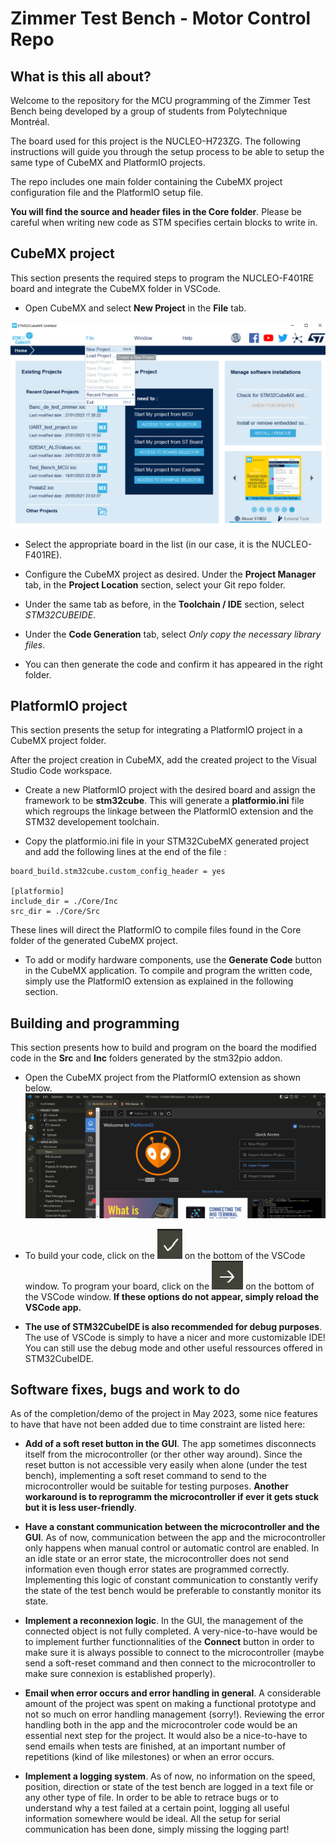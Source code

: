 # Zimmer Test Bench - Motor Control Repo

## What is this all about?
Welcome to the repository for the MCU programming of the Zimmer Test Bench being developed by a group of students from Polytechnique Montréal.

The board used for this project is the NUCLEO-H723ZG. The following instructions will guide you through the setup process to be able to setup the same type of CubeMX and PlatformIO projects.

The repo includes one main folder containing the CubeMX project configuration file and the PlatformIO setup file.

**You will find the source and header files in the **Core** folder**. Please be careful when writing new code as STM specifies certain blocks to write in.


## CubeMX project
This section presents the required steps to program the NUCLEO-F401RE board and integrate the CubeMX folder in VSCode.

- Open CubeMX and select **New Project** in the **File** tab.

![](./Images/Zimmer_CubeMX_NewProject.png)

- Select the appropriate board in the list (in our case, it is the NUCLEO-F401RE).

- Configure the CubeMX project as desired. Under the **Project Manager** tab, in the **Project Location** section, select your Git repo folder.

- Under the same tab as before, in the **Toolchain / IDE** section, select *STM32CUBEIDE*.

- Under the **Code Generation** tab, select *Only copy the necessary library files*.

- You can then generate the code and confirm it has appeared in the right folder.

## PlatformIO project
This section presents the setup for integrating a PlatformIO project in a CubeMX project folder.

After the project creation in CubeMX, add the created project to the Visual Studio Code workspace.

- Create a new PlatformIO project with the desired board and assign the framework to be **stm32cube**. This will generate a **platformio.ini** file which regroups the linkage between the PlatformIO extension and the STM32 developement toolchain.

- Copy the platformio.ini file in your STM32CubeMX generated project and add the following lines at the end of the file :

```
board_build.stm32cube.custom_config_header = yes

[platformio]
include_dir = ./Core/Inc
src_dir = ./Core/Src
```

These lines will direct the PlatformIO to compile files found in the Core folder of the generated CubeMX project.

- To add or modify hardware components, use the **Generate Code** button in the CubeMX application. To compile and program the written code, simply use the PlatformIO extension as explained in the following section.

## Building and programming
This section presents how to build and program on the board the modified code in the **Src** and **Inc** folders generated by the stm32pio addon.

- Open the CubeMX project from the PlatformIO extension as shown below.
![](./Images/Zimmer_PlatformIO_buildProgram.png)

- To build your code, click on the ![checkmark button](./Images/Zimmer_BuildButton.png) on the bottom of the VSCode window. To program your board, click on the ![right arrow](./Images/Zimmer_ProgramButton.png) on the bottom of the VSCode window.
**If these options do not appear, simply reload the VSCode app.**

- **The use of STM32CubeIDE is also recommended for debug purposes**. The use of VSCode is simply to have a nicer and more customizable IDE! You can still use the debug mode and other useful ressources offered in STM32CubeIDE.

## Software fixes, bugs and work to do
As of the completion/demo of the project in May 2023, some nice features to have that have not been added due to time constraint are listed here:

- **Add of a soft reset button in the GUI**. The app sometimes disconnects itself from the microcontroller (or ther other way around). Since the reset button is not accessible very easily when alone (under the test bench), implementing a soft reset command to send to the microcontroller would be suitable for testing purposes. **Another workaround is to reprogramm the microcontroller if ever it gets stuck but it is less user-friendly**.

- **Have a constant communication between the microcontroller and the GUI**. As of now, communication between the app and the microcontroller only happens when manual control or automatic control are enabled. In an idle state or an error state, the microcontroller does not send information even though error states are programmed correctly. Implementing this logic of constant communication to constantly verify the state of the test bench would be preferable to constantly monitor its state.

- **Implement a reconnexion logic**. In the GUI, the management of the connected object is not fully completed. A very-nice-to-have would be to implement further functionnalities of the **Connect** button in order to make sure it is always possible to connect to the microcontroller (maybe send a soft-reset command and then connect to the microcontroller to make sure connexion is established properly).

- **Email when error occurs and error handling in general**. A considerable amount of the project was spent on making a functional prototype and not so much on error handling management (sorry!). Reviewing the error handling both in the app and the microcontroler code would be an essential next step for the project. It would also be a nice-to-have to send emails when tests are finished, at an important number of repetitions (kind of like milestones) or when an error occurs.

- **Implement a logging system**. As of now, no information on the speed, position, direction or state of the test bench are logged in a text file or any other type of file. In order to be able to retrace bugs or to understand why a test failed at a certain point, logging all useful information somewhere would be ideal. All the setup for serial communication has been done, simply missing the logging part!
